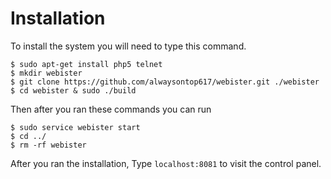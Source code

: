 # Installation

To install the system you will need to type this command.
```sh]
$ sudo apt-get install php5 telnet 
$ mkdir webister
$ git clone https://github.com/alwaysontop617/webister.git ./webister
$ cd webister & sudo ./build
```

Then after you ran these commands you can run
```sh]
$ sudo service webister start
$ cd ../
$ rm -rf webister
```

After you ran the installation, Type 
`localhost:8081` to visit the control panel.
